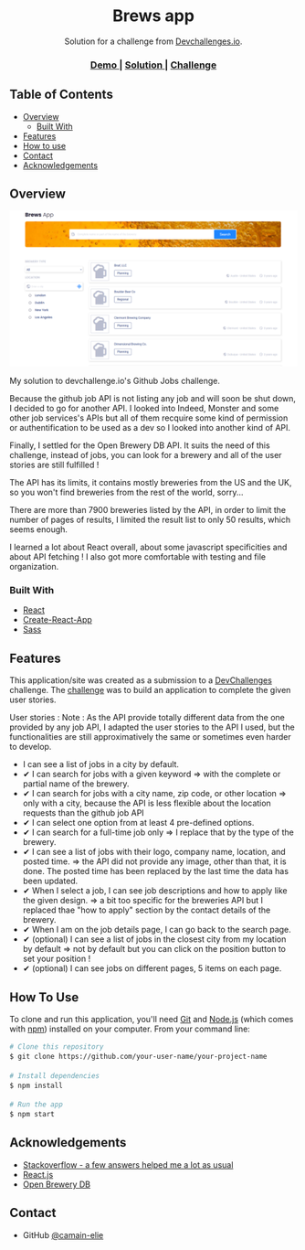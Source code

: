 <!-- Please update value in the {}  -->

<h1 align="center">Brews app</h1>

<div align="center">
   Solution for a challenge from  <a href="http://devchallenges.io" target="_blank">Devchallenges.io</a>.
</div>

<div align="center">
  <h3>
    <a href="https://camain-elie.github.io/jobs-app/">
      Demo
    </a>
    <span> | </span>
    <a href="https://github.com/camain-elie/jobs-app">
      Solution
    </a>
    <span> | </span>
    <a href="https://devchallenges.io/challenges/TtUjDt19eIHxNQ4n5jps">
      Challenge
    </a>
  </h3>
</div>

<!-- TABLE OF CONTENTS -->

## Table of Contents

- [Overview](#overview)
  - [Built With](#built-with)
- [Features](#features)
- [How to use](#how-to-use)
- [Contact](#contact)
- [Acknowledgements](#acknowledgements)

<!-- OVERVIEW -->

## Overview

![screenshot](./public/project-overview.png)

My solution to devchallenge.io's Github Jobs challenge.

Because the github job API is not listing any job and will soon be shut down, I decided to go for another API. I looked into Indeed, Monster and some other job services's APIs but all of them recquire some kind of permission or authentification to be used as a dev so I looked into another kind of API.

Finally, I settled for the Open Brewery DB API. It suits the need of this challenge, instead of jobs, you can look for a brewery and all of the user stories are still fulfilled !

The API has its limits, it contains mostly breweries from the US and the UK, so you won't find breweries from the rest of the world, sorry...

There are more than 7900 breweries listed by the API, in order to limit the number of pages of results, I limited the result list to only 50 results, which seems enough.

I learned a lot about React overall, about some javascript specificities and about API fetching ! I also got more comfortable with testing and file organization.

### Built With

<!-- This section should list any major frameworks that you built your project using. Here are a few examples.-->

- [React](https://reactjs.org/)
- [Create-React-App](https://create-react-app.dev/)
- [Sass](https://sass-lang.com/)

## Features

<!-- List the features of your application or follow the template. Don't share the figma file here :) -->

This application/site was created as a submission to a [DevChallenges](https://devchallenges.io/challenges) challenge. The [challenge](https://devchallenges.io/challenges/TtUjDt19eIHxNQ4n5jps) was to build an application to complete the given user stories.

User stories :
Note : As the API provide totally different data from the one provided by any job API, I adapted the user stories to the API I used, but the functionalities are still approximatively the same or sometimes even harder to develop.
- I can see a list of jobs in a city by default.
- ✔ I can search for jobs with a given keyword => with the complete or partial name of the brewery.
- ✔ I can search for jobs with a city name, zip code, or other location => only with a city, because the API is less flexible about the location requests than the github job API
- ✔ I can select one option from at least 4 pre-defined options.
- ✔ I can search for a full-time job only => I replace that by the type of the brewery.
- ✔ I can see a list of jobs with their logo, company name, location, and posted time. => the API did not provide any image, other than that, it is done. The posted time has been replaced by the last time the data has been updated.
- ✔ When I select a job, I can see job descriptions and how to apply like the given design. => a bit too specific for the breweries API but I replaced thae "how to apply" section by the contact details of the brewery.
- ✔ When I am on the job details page, I can go back to the search page.
- ✔ (optional) I can see a list of jobs in the closest city from my location by default => not by default but you can click on the position button to set your position !
- ✔ (optional) I can see jobs on different pages, 5 items on each page.

## How To Use

<!-- Example: -->

To clone and run this application, you'll need [Git](https://git-scm.com) and [Node.js](https://nodejs.org/en/download/) (which comes with [npm](http://npmjs.com)) installed on your computer. From your command line:

```bash
# Clone this repository
$ git clone https://github.com/your-user-name/your-project-name

# Install dependencies
$ npm install

# Run the app
$ npm start
```

## Acknowledgements

<!-- This section should list any articles or add-ons/plugins that helps you to complete the project. This is optional but it will help you in the future. For example: -->

- [Stackoverflow - a few answers helped me a lot as usual](https://stackoverflow.com/)
- [React.js](https://fr.reactjs.org/)
- [Open Brewery DB](https://www.openbrewerydb.org/)

## Contact

- GitHub [@camain-elie](https://github.com/camain-elie)
